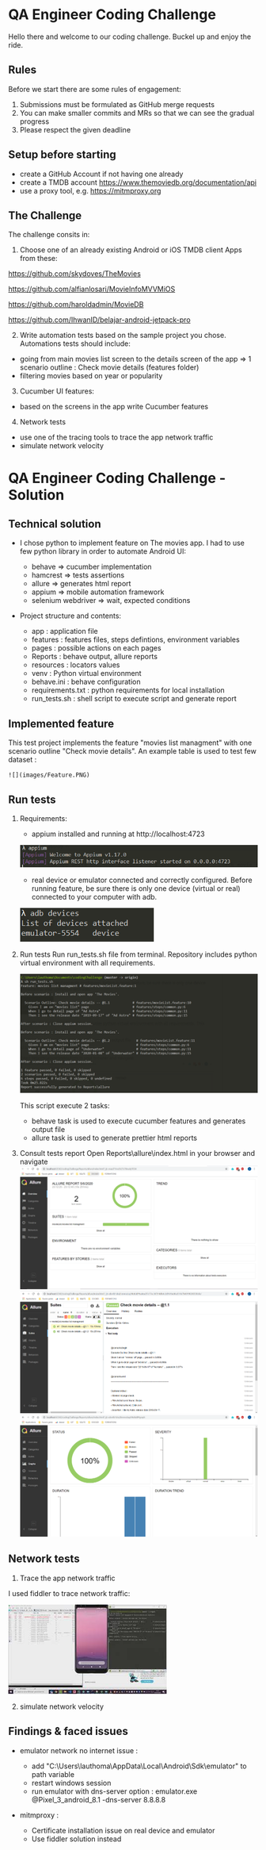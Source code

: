 # QA Engineer Coding Challenge

Hello there and welcome to our coding challenge. Buckel up and enjoy the ride. 

## Rules
Before we start there are some rules of engagement:
1. Submissions must be formulated as GitHub merge requests
2. You can make smaller commits and MRs so that we can see the gradual progress
3. Please respect the given deadline

## Setup before starting
- create a GitHub Account if not having one already
- create a TMDB account https://www.themoviedb.org/documentation/api
- use a proxy tool, e.g. https://mitmproxy.org

## The Challenge

The challenge consits in:
1. Choose one of an already existing Android or iOS TMDB client Apps from these:

https://github.com/skydoves/TheMovies

https://github.com/alfianlosari/MovieInfoMVVMiOS

https://github.com/haroldadmin/MovieDB

https://github.com/IhwanID/belajar-android-jetpack-pro

2. Write automation tests based on the sample project you chose. Automations tests should include:
- going from main movies list screen to the details screen of the app => 1 scenario outline : Check movie details (features folder)
- filtering movies based on year or popularity

3. Cucumber UI features:
- based on the screens in the app write Cucumber features

4. Network tests
- use one of the tracing tools to trace the app network traffic
- simulate network velocity

# QA Engineer Coding Challenge - Solution

## Technical solution

- I chose python to implement feature on The movies app. I had to use few python library in order to automate Android UI:

    - behave => cucumber implementation
    - hamcrest => tests assertions
    - allure => generates html report
    - appium => mobile automation framework
    - selenium webdriver => wait, expected conditions

- Project structure and contents:

    - app : application file
    - features : features files, steps defintions, environment variables
    - pages : possible actions on each pages
    - Reports : behave output, allure reports
    - resources : locators values
    - venv : Python virtual environment
    - behave.ini : behave configuration
    - requirements.txt : python requirements for local installation
    - run_tests.sh : shell script to execute script and generate report

## Implemented feature

This test project implements the feature "movies list managment" with one scenario outline "Check movie details".
An example table is used to test few dataset :

    ![](images/Feature.PNG)

## Run tests

1. Requirements:
    - appium installed and running at http://localhost:4723

    ![](images/run_appium.PNG)

    - real device or emulator connected and correctly configured. Before running feature, be sure there is only one
    device (virtual or real) connected to your computer with adb.

    ![](images/adb_devices.png)
    
2. Run tests
    Run run_tests.sh file from terminal. Repository includes python virtual environment with all requirements.

    ![](images/run_test.PNG)

    This script execute 2 tasks:
    - behave task is used to execute cucumber features and generates output file
    - allure task is used to generate prettier html reports

3. Consult tests report
    Open Reports\allure\index.html in your browser and navigate
    ![](images/report.png)
    ![](images/report2.png)
    ![](images/report3.png)

## Network tests

1. Trace the app network traffic

I used fiddler to trace network traffic:

[![Watch the video](/images/traffic_miniature.jpg)](https://youtu.be/crnPLIXomy4)

2. simulate network velocity

## Findings & faced issues

- emulator network no internet issue :
    - add "C:\Users\lauthoma\AppData\Local\Android\Sdk\emulator" to path variable
    - restart windows session
    - run emulator with dns-server option : emulator.exe @Pixel_3_android_8.1 -dns-server 8.8.8.8

- mitmproxy :
    - Certificate installation issue on real device and emulator
    - Use fiddler solution instead
